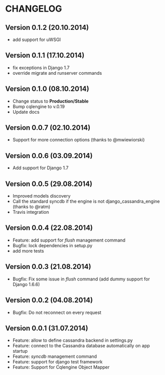 # CHANGELOG

## Version 0.1.2 (20.10.2014)

* add support for uWSGI

## Version 0.1.1 (17.10.2014)

* fix exceptions in Django 1.7
* override migrate and runserver commands

## Version 0.1.0 (08.10.2014)

* Change status to **Production/Stable**
* Bump cqlengine to v.0.19
* Update docs

## Version 0.0.7 (02.10.2014)

* Support for more connection options (thanks to @mwiewiorski)

## Version 0.0.6 (03.09.2014)

* Add support for Django 1.7

## Version 0.0.5 (29.08.2014)

* Improved models discovery
* Call the standard syncdb if the engine is not django_cassandra_engine
  (thanks to @ratm)
* Travis integration

## Version 0.0.4 (22.08.2014)

* Feature: add support for *flush* management command
* Bugfix: lock dependencies in setup.py
* add more tests


## Version 0.0.3 (21.08.2014)

* Bugfix: Fix some issue in *flush* command (add dummy support for Django 1.6.6)


## Version 0.0.2 (04.08.2014)

* Bugfix: Do not reconnect on every request


## Version 0.0.1 (31.07.2014)

* Feature: allow to define cassandra backend in settings.py
* Feature: connect to the Cassandra database automatically on app startup
* Feature: *syncdb* management command
* Feature: support for django test framework
* Feature: Support for Cqlengine Object Mapper
